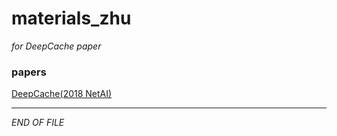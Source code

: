 # materials_zhu

_for DeepCache paper_

### papers
[DeepCache(2018 NetAI)](http://delivery.acm.org/10.1145/3230000/3229555/p48-Narayanan.pdf?ip=218.94.142.85&id=3229555&acc=PUBLIC&key=BF85BBA5741FDC6E%2E180A41DAF8736F97%2E4D4702B0C3E38B35%2E4D4702B0C3E38B35&__acm__=1542270216_f1c23ef94533b56e3d2e4d1b1c9ee2aa)


---
_END OF FILE_
